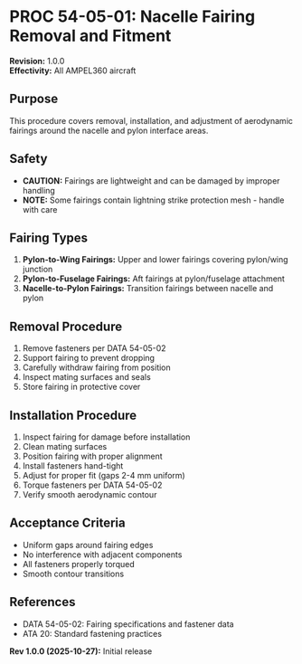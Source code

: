 # PROC 54-05-01: Nacelle Fairing Removal and Fitment

**Revision:** 1.0.0  
**Effectivity:** All AMPEL360 aircraft

## Purpose
This procedure covers removal, installation, and adjustment of aerodynamic fairings around the nacelle and pylon interface areas.

## Safety
- **CAUTION:** Fairings are lightweight and can be damaged by improper handling
- **NOTE:** Some fairings contain lightning strike protection mesh - handle with care

## Fairing Types
1. **Pylon-to-Wing Fairings:** Upper and lower fairings covering pylon/wing junction
2. **Pylon-to-Fuselage Fairings:** Aft fairings at pylon/fuselage attachment
3. **Nacelle-to-Pylon Fairings:** Transition fairings between nacelle and pylon

## Removal Procedure
1. Remove fasteners per DATA 54-05-02
2. Support fairing to prevent dropping
3. Carefully withdraw fairing from position
4. Inspect mating surfaces and seals
5. Store fairing in protective cover

## Installation Procedure
1. Inspect fairing for damage before installation
2. Clean mating surfaces
3. Position fairing with proper alignment
4. Install fasteners hand-tight
5. Adjust for proper fit (gaps 2-4 mm uniform)
6. Torque fasteners per DATA 54-05-02
7. Verify smooth aerodynamic contour

## Acceptance Criteria
- Uniform gaps around fairing edges
- No interference with adjacent components
- All fasteners properly torqued
- Smooth contour transitions

## References
- DATA 54-05-02: Fairing specifications and fastener data
- ATA 20: Standard fastening practices

**Rev 1.0.0 (2025-10-27):** Initial release
